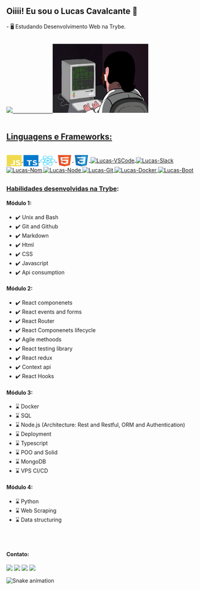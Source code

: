 ## Oiiii! Eu sou o Lucas Cavalcante 🙂
  <p> - 🖥️ Estudando Desenvolvimento Web na Trybe.</p>
  <br>
<div>
  <a href="https://github.com/lucaadev">
  <img style:"margin-right: 50px" height="180em" src="https://github-readme-stats.vercel.app/api?username=lucaadev&show_icons=true&theme=dracula&include_all_commits=true&count_private=true" />
    ﾠ
    ﾠ
    ﾠ
    ﾠ
    ﾠ
    ﾠ
  <img height="180em" width="250em" src="developer.gif" />
    <br>
    <br>
</div>
  
  ##

  <div style="display: inline_block">
    <h2>Linguagens e Frameworks:</h2>
    <br>
    
  <img align="center" alt="Lucas-Js" height="30" width="40" src="https://raw.githubusercontent.com/devicons/devicon/master/icons/javascript/javascript-plain.svg">
  <img align="center" alt="Lucas-Ts" height="30" width="40" src="https://raw.githubusercontent.com/devicons/devicon/master/icons/typescript/typescript-plain.svg">
  <img align="center" alt="Lucas-React" height="30" width="40" src="https://raw.githubusercontent.com/devicons/devicon/master/icons/react/react-original.svg">
  <img align="center" alt="Lucas-HTML" height="30" width="40" src="https://raw.githubusercontent.com/devicons/devicon/master/icons/html5/html5-original.svg">
  <img align="center" alt="Lucas-CSS" height="30" width="40" src="https://raw.githubusercontent.com/devicons/devicon/master/icons/css3/css3-original.svg">
  <img align="center" alt="Lucas-VSCode" height="30" width="40" src="https://icongr.am/devicon/visualstudio-plain.svg?size=128&color=currentColor">
  <img align="center" alt="Lucas-Slack" height="30" width="40" src="https://icongr.am/devicon/slack-original.svg?size=128&color=currentColor">
  <img align="center" alt="Lucas-Npm" height="30" width="40" src="https://icongr.am/devicon/npm-original-wordmark.svg?size=128&color=currentColor">
  <img align="center" alt="Lucas-Node" height="30" width="40" src="https://icongr.am/devicon/nodejs-original.svg?size=128&color=currentColor">
  <img align="center" alt="Lucas-Git" height="30" width="40" src="https://icongr.am/devicon/git-original.svg?size=128&color=currentColor">
  <img align="center" alt="Lucas-Docker" height="30" width="40" src="https://icongr.am/devicon/docker-original.svg?size=128&color=currentColor">
  <img align="center" alt="Lucas-Boot" height="30" width="40" src="https://icongr.am/devicon/bootstrap-plain.svg?size=128&color=632c5e">
</div>
    
##
  
  ### Habilidades desenvolvidas na [Trybe](https://www.linkedin.com/school/betrybe/):  
#### Módulo 1:
 - ✔️ Unix and Bash
 - ✔️ Git and Github
 - ✔️ Markdown
 - ✔️ Html
 - ✔️ CSS 
 - ✔️ Javascript
 - ✔️ Api consumption
 #### Módulo 2:
 - ✔️ React componenets
 - ✔️ React events and forms
 - ✔️ React Router
 - ✔️ React Componenets lifecycle 
 - ✔️ Agile methoods
 - ✔️ React testing library 
 - ✔️ React redux
 - ✔️ Context api
 - ✔️ React Hooks 
 #### Módulo 3:
 - ⌛ Docker
 - ⌛ SQL
 - ⌛ Node.js (Architecture: Rest and Restful, ORM and Authentication)
 - ⌛ Deployment
 - ⌛ Typescript
 - ⌛ POO and Solid 
 - ⌛ MongoDB
 - ⌛ VPS CI/CD
  #### Módulo 4:
 - ⌛ Python
 - ⌛ Web Scraping 
 - ⌛ Data structuring 
 <br>
 <br>
  
  #### Contato:
<div style="display: block">
  <a href="https://app.slack.com" target="_blank"><img src="https://img.shields.io/badge/Slack-4A154B?style=for-the-badge&logo=slack&logoColor=white" target="_blank"></a>
  <a href="https://instagram.com/lucasj.cl" target="_blank"><img src="https://img.shields.io/badge/-Instagram-%23E4405F?style=for-the-badge&logo=instagram&logoColor=white" target="_blank"></a>
  <a href = "mailto:lucascavalcantelima21@gmail.com"><img src="https://img.shields.io/badge/-Gmail-%23333?style=for-the-badge&logo=gmail&logoColor=white" target="_blank"></a>
  <a href="https://www.linkedin.com/in/lucadev" target="_blank"><img src="https://img.shields.io/badge/-LinkedIn-%230077B5?style=for-the-badge&logo=linkedin&logoColor=white" target="_blank"></a> 
 
  ![Snake animation](https://github.com/lucaadev/lucaadev/blob/output/github-contribution-grid-snake.svg)
 
</div>
